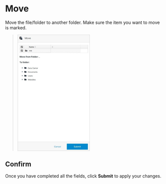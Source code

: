 # Move

Move the file/folder to another folder. Make sure the item you want to move is marked.

><img src="../../../../images/move.jpg" alt="move" style="width: 50%; display: block"></a>

## Confirm

Once you have completed all the fields, click **Submit** to apply your changes.